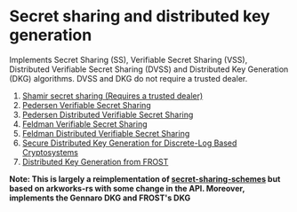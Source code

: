 # Secret sharing and distributed key generation

Implements Secret Sharing (SS), Verifiable Secret Sharing (VSS), Distributed Verifiable Secret Sharing (DVSS) and Distributed 
Key Generation (DKG) algorithms. DVSS and DKG do not require a trusted dealer.

1. [Shamir secret sharing (Requires a trusted dealer)](src/shamir_ss.rs)
1. [Pedersen Verifiable Secret Sharing](src/pedersen_vss.rs)
1. [Pedersen Distributed Verifiable Secret Sharing](src/pedersen_dvss.rs)
1. [Feldman Verifiable Secret Sharing](src/feldman_vss.rs)
1. [Feldman Distributed Verifiable Secret Sharing](src/feldman_dvss_dkg.rs)
1. [Secure Distributed Key Generation for Discrete-Log Based Cryptosystems](src/gennaro_dkg.rs)
1. [Distributed Key Generation from FROST](src/frost_dkg.rs)

**Note: This is largely a reimplementation of [secret-sharing-schemes](https://github.com/lovesh/secret-sharing-schemes) but 
based on arkworks-rs with some change in the API. Moreover, implements the Gennaro DKG and FROST's DKG**